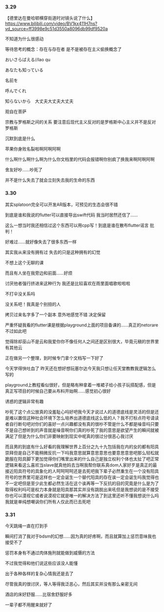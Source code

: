 ### 3.29

【德里达在曼哈顿横穿街道时对镜头说了什么】https://www.bilibili.com/video/BV1kx411H7ns?vd_source=ff3998e9c51d3550a8096db99df9520a

不知道为什么很感动



等待思考的概念：存在与存在者 是不是被存在主义偷换概念了



おいさらばえる//lao qu

あなたも知っている

名前を

呼んでくれ

知らないから　大丈夫大丈夫大丈夫



观自在菩萨

宗教与罗格斯之间的关系 要注意后现代主义反对的是罗格斯中心主义并不是反对罗格斯

沉默到底是什么



苹果你身败名裂啦啊阿啊阿啊

什么啊什么啊什么啊为什么你文档里的代码会报错啊你别疯了换我来啊阿啊阿啊



舍友好吵……吵死了

并不是什么失去了就会立刻失去我的生命的东西



### 3.30

其实splatoon完全可以开发AR版本，可预见的生态会很不错

到底是谁和我说的flutter可以直接导出swift代码 我当时居然还信了……

这么一想当时我还相信过这个东西可以用cpp写！到底是谁在散布flutter谣言 批判！



好难过……就好像失去了很多东西一样

其实我从来没有拥有过 失去的只是这种拥有的幻觉



不想上这个无聊的课

而且有人坐在我旁边和前面……好烦

讨厌他者强行挤进来这种行为 我还是比较喜欢在雨里面唱歌啦啦啦

不打伞没关系吗

没关系吧！我真是个别扭的人

拷贝过来名字多了一个副本 意外地感觉不错 决定保留

严重怀疑我看的flutter课是根据playground上面的项目备课的……真正的netorare不过如此吧



觉得除却巫山不是云和我爱你你不像任何人之间还是区别很大，毕竟元稹的世界里有其他云

正在做另一个整理，到时候专门拿个文档写一下好了

今天学得快吐血了 昨天还在想好想玩塞尔达今天我只想让任天堂教教我逻辑怎么写的

playground上教程看似很好，但是略有种拿着一堆裙子给小孩子玩搭配感，但是真正写项目的时候自己要从布料开始啊……感觉初心很好



诱惑的逻辑非常有趣

吵死了这个点公放真的没羞耻心吗好吧我今天才说过人的道德底线是灵活的但是还是难以置信这种社会环境下怎么培养出道德底线这么低的人？我不打标点符号请读者自行断句吧对你们的喜好一点兴趣都没有真的很吵不管是什么不都是噪音吗只要不是自己想听到的声音就是噪音啊你们真的吵死了我的意思是欲望产生的瞬间就被满足了但是为什么你们非要映射到现实中呢真的很过分很恶心我讨厌

而且男的到底有什么好看的我理解世界上百分之九十九包括我在内的女的都有阳具崇拜但是自己不能稍微反抗一下吗我意思就算意思意思也要意思意思吧那么轻松就跪服在阳具脚下更加觉得你们嘴里出来的什么自己是独立权利个体也太扯了吧正常逻辑来看这么喜欢当slave就真他妈去当啊我帮你联系真dom人家好歹是真正的最接近阳具符号的具象化的人呵呵呵呵还是去死吧我下辈子必然重生在一个没有阳具符号的世界里可是这样也一定会诞生一个替代阳具的存在诶一定会诞生吗我觉得也不一定吧但是至少此生都必然生活在这个诶再等一下反抗的目的究竟是什么是为了取得权利吗可是权力本身就是阳具那其实并没有跳脱出来吼但是我想说的是不接受你也可以漠视它或者说漠视它就是唯一的解决方法了到这里还听不懂我想说什么吗我就是单纯想嘲讽你们所有人仅此而已去死吧

### 3.31

今天跳绳一直在打到手

瞬间打消了我对于bdsm的幻想……因为真的好疼啊，而且就算加上惩罚意味我也接受不了

惩罚本身有不通过肉体施刑就能做到威慑的方法

不过我觉得和他们说这些应该没人能懂

出于各种各样的复杂心情我还是去了

尽管我真的很讨厌，等人等得我泛恶心，然后其实并没有那么亲密无间

酒店的床好舒服……比宿舍舒服好多

一辈子都不用醒来就好了